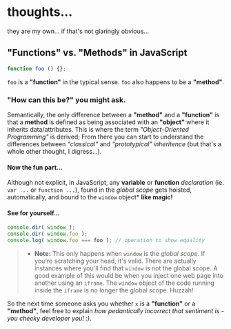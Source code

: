 # thoughts...

they are my own... if that's not glaringly obvious...

## "Functions" vs. "Methods" in JavaScript

```javascript
function foo () {};
````

`foo` is a **"function"** in the typical sense. `foo` also happens to be a **"method"**.

### "How can this be?" you might ask. 

Semantically, the only difference between a **"method"** and a **"function"** is that a **method** is defined as being associated with an **"object"** where it inherits data/attributes. This is where the term *"Object-Oriented Programming"* is derived; From there you can start to understand the differences between *"classical"* and *"prototypical"* *inheritence* (but that's a whole other thought, I digress...). 

#### Now the fun part...

Although not explicit, in JavaScript, any **variable** or **function** *declaration* (ie. `var ...` or `function ...`), found in the *global scope* gets hoisted, automatically, and bound to the `window` object* **like magic!**

#### See for yourself...

```javascript
console.dir( window );
console.dir( window.foo );
console.log( window.foo === foo ); // operation to show equality
````

> * **Note:** This only happens when `window` is the *global scope*. If you're scratching your head, it's valid. There are actually instances where you'll find that `window` is not the global scope. A good example of this would be when you inject one web page into another using an `iframe`. The `window` object of the code running inside the `iframe` is no longer the global scope. Huzzah!

So the next time someone asks you whether `x` is a **"function"** or a **"method"**, feel free to explain *how pedantically incorrect that sentiment is - you cheeky developer you! :)*.

